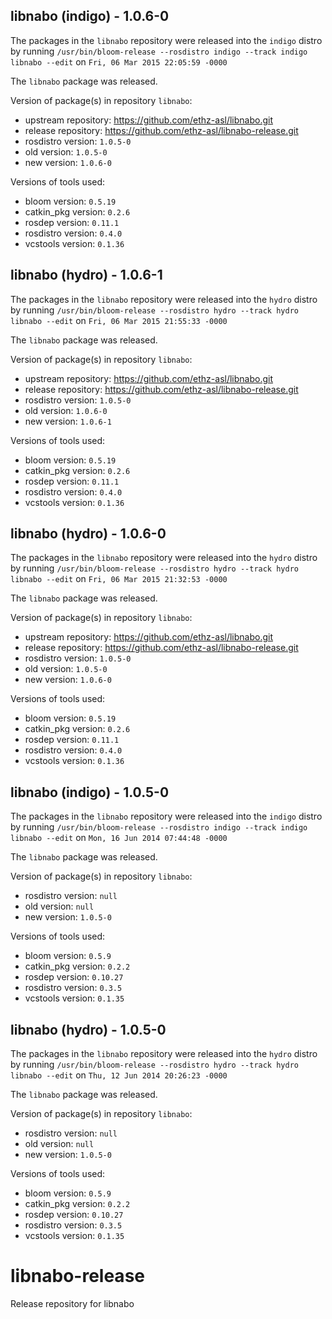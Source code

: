 ## libnabo (indigo) - 1.0.6-0

The packages in the `libnabo` repository were released into the `indigo` distro by running `/usr/bin/bloom-release --rosdistro indigo --track indigo libnabo --edit` on `Fri, 06 Mar 2015 22:05:59 -0000`

The `libnabo` package was released.

Version of package(s) in repository `libnabo`:
- upstream repository: https://github.com/ethz-asl/libnabo.git
- release repository: https://github.com/ethz-asl/libnabo-release.git
- rosdistro version: `1.0.5-0`
- old version: `1.0.5-0`
- new version: `1.0.6-0`

Versions of tools used:
- bloom version: `0.5.19`
- catkin_pkg version: `0.2.6`
- rosdep version: `0.11.1`
- rosdistro version: `0.4.0`
- vcstools version: `0.1.36`


## libnabo (hydro) - 1.0.6-1

The packages in the `libnabo` repository were released into the `hydro` distro by running `/usr/bin/bloom-release --rosdistro hydro --track hydro libnabo --edit` on `Fri, 06 Mar 2015 21:55:33 -0000`

The `libnabo` package was released.

Version of package(s) in repository `libnabo`:
- upstream repository: https://github.com/ethz-asl/libnabo.git
- release repository: https://github.com/ethz-asl/libnabo-release.git
- rosdistro version: `1.0.5-0`
- old version: `1.0.6-0`
- new version: `1.0.6-1`

Versions of tools used:
- bloom version: `0.5.19`
- catkin_pkg version: `0.2.6`
- rosdep version: `0.11.1`
- rosdistro version: `0.4.0`
- vcstools version: `0.1.36`


## libnabo (hydro) - 1.0.6-0

The packages in the `libnabo` repository were released into the `hydro` distro by running `/usr/bin/bloom-release --rosdistro hydro --track hydro libnabo --edit` on `Fri, 06 Mar 2015 21:32:53 -0000`

The `libnabo` package was released.

Version of package(s) in repository `libnabo`:
- upstream repository: https://github.com/ethz-asl/libnabo.git
- release repository: https://github.com/ethz-asl/libnabo-release.git
- rosdistro version: `1.0.5-0`
- old version: `1.0.5-0`
- new version: `1.0.6-0`

Versions of tools used:
- bloom version: `0.5.19`
- catkin_pkg version: `0.2.6`
- rosdep version: `0.11.1`
- rosdistro version: `0.4.0`
- vcstools version: `0.1.36`


## libnabo (indigo) - 1.0.5-0

The packages in the `libnabo` repository were released into the `indigo` distro by running `/usr/bin/bloom-release --rosdistro indigo --track indigo libnabo --edit` on `Mon, 16 Jun 2014 07:44:48 -0000`

The `libnabo` package was released.

Version of package(s) in repository `libnabo`:
- rosdistro version: `null`
- old version: `null`
- new version: `1.0.5-0`

Versions of tools used:
- bloom version: `0.5.9`
- catkin_pkg version: `0.2.2`
- rosdep version: `0.10.27`
- rosdistro version: `0.3.5`
- vcstools version: `0.1.35`


## libnabo (hydro) - 1.0.5-0

The packages in the `libnabo` repository were released into the `hydro` distro by running `/usr/bin/bloom-release --rosdistro hydro --track hydro libnabo --edit` on `Thu, 12 Jun 2014 20:26:23 -0000`

The `libnabo` package was released.

Version of package(s) in repository `libnabo`:
- rosdistro version: `null`
- old version: `null`
- new version: `1.0.5-0`

Versions of tools used:
- bloom version: `0.5.9`
- catkin_pkg version: `0.2.2`
- rosdep version: `0.10.27`
- rosdistro version: `0.3.5`
- vcstools version: `0.1.35`


libnabo-release
===============

Release repository for libnabo

